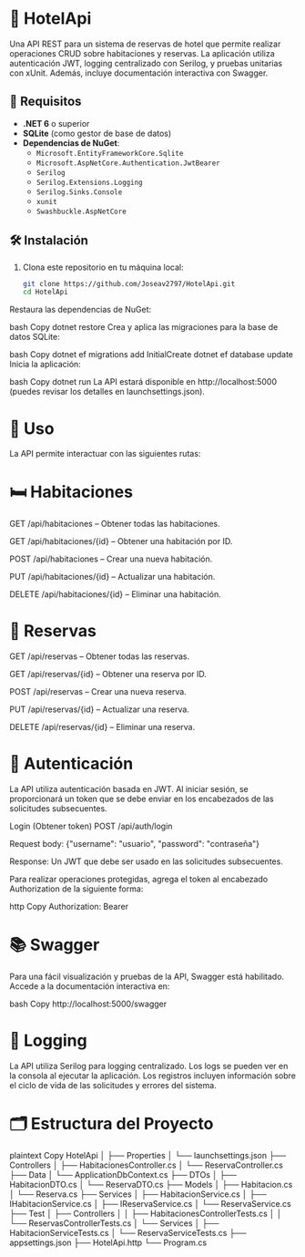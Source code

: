 ﻿# 🏨 HotelApi

Una API REST para un sistema de reservas de hotel que permite realizar operaciones CRUD sobre habitaciones y reservas. La aplicación utiliza autenticación JWT, logging centralizado con Serilog, y pruebas unitarias con xUnit. Además, incluye documentación interactiva con Swagger.

## 🚀 Requisitos

- **.NET 6** o superior
- **SQLite** (como gestor de base de datos)
- **Dependencias de NuGet**:
  - `Microsoft.EntityFrameworkCore.Sqlite`
  - `Microsoft.AspNetCore.Authentication.JwtBearer`
  - `Serilog`
  - `Serilog.Extensions.Logging`
  - `Serilog.Sinks.Console`
  - `xunit`
  - `Swashbuckle.AspNetCore`

## 🛠️ Instalación

1. Clona este repositorio en tu máquina local:

   ```bash
   git clone https://github.com/Joseav2797/HotelApi.git
   cd HotelApi
Restaura las dependencias de NuGet:

bash
Copy
dotnet restore
Crea y aplica las migraciones para la base de datos SQLite:

bash
Copy
dotnet ef migrations add InitialCreate
dotnet ef database update
Inicia la aplicación:

bash
Copy
dotnet run
La API estará disponible en http://localhost:5000 (puedes revisar los detalles en launchsettings.json).

# 📖 Uso
La API permite interactuar con las siguientes rutas:

# 🛏️ Habitaciones
GET /api/habitaciones – Obtener todas las habitaciones.

GET /api/habitaciones/{id} – Obtener una habitación por ID.

POST /api/habitaciones – Crear una nueva habitación.

PUT /api/habitaciones/{id} – Actualizar una habitación.

DELETE /api/habitaciones/{id} – Eliminar una habitación.

# 📅 Reservas
GET /api/reservas – Obtener todas las reservas.

GET /api/reservas/{id} – Obtener una reserva por ID.

POST /api/reservas – Crear una nueva reserva.

PUT /api/reservas/{id} – Actualizar una reserva.

DELETE /api/reservas/{id} – Eliminar una reserva.

# 🔐 Autenticación
La API utiliza autenticación basada en JWT. Al iniciar sesión, se proporcionará un token que se debe enviar en los encabezados de las solicitudes subsecuentes.

Login (Obtener token)
POST /api/auth/login

Request body: {"username": "usuario", "password": "contraseña"}

Response: Un JWT que debe ser usado en las solicitudes subsecuentes.

Para realizar operaciones protegidas, agrega el token al encabezado Authorization de la siguiente forma:

http
Copy
Authorization: Bearer <token>
# 📚 Swagger
Para una fácil visualización y pruebas de la API, Swagger está habilitado. Accede a la documentación interactiva en:

bash
Copy
http://localhost:5000/swagger
# 📝 Logging
La API utiliza Serilog para logging centralizado. Los logs se pueden ver en la consola al ejecutar la aplicación. Los registros incluyen información sobre el ciclo de vida de las solicitudes y errores del sistema.

# 🗂️ Estructura del Proyecto
plaintext
Copy
HotelApi
│
├── Properties
│   └── launchsettings.json
├── Controllers
│   ├── HabitacionesController.cs
│   └── ReservaController.cs
├── Data
│   └── ApplicationDbContext.cs
├── DTOs
│   ├── HabitacionDTO.cs
│   └── ReservaDTO.cs
├── Models
│   ├── Habitacion.cs
│   └── Reserva.cs
├── Services
│   ├── HabitacionService.cs
│   ├── IHabitacionService.cs
│   ├── IReservaService.cs
│   └── ReservaService.cs
├── Test
│   ├── Controllers
│   │   ├── HabitacionesControllerTests.cs
│   │   └── ReservasControllerTests.cs
│   └── Services
│       ├── HabitacionServiceTests.cs
│       └── ReservaServiceTests.cs
├── appsettings.json
├── HotelApi.http
└── Program.cs
